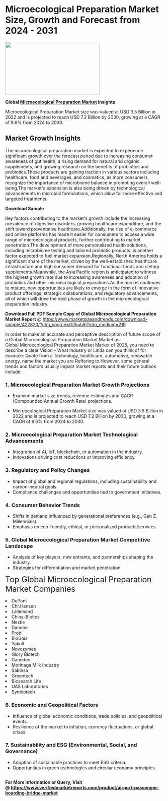 <H1>Microecological Preparation Market Size, Growth and Forecast from 2024 - 2031</H1><img class="aligncenter size-medium wp-image-584254" src="https://thirdeyenews.in/wp-content/uploads/2024/09/Global-Market-Research-300x168.jpeg" alt="" width="300" height="168" /><p><strong>Global&nbsp;<a href="https://www.marketsizeandtrends.com/download-sample/422820/?utm_source=Github8j?utm_medium=219">Microecological Preparation Market</a> Insights</strong></p><p>Microecological Preparation Market size was valued at USD 3.5 Billion in 2022 and is projected to reach USD 7.2 Billion by 2030, growing at a CAGR of 9.6% from 2024 to 2030.</p><p><h2>Market Growth Insights</h2> <p>The microecological preparation market is expected to experience significant growth over the forecast period due to increasing consumer awareness of gut health, a rising demand for natural and organic supplements, and growing research on the benefits of probiotics and prebiotics.These products are gaining traction in various sectors including healthcare, food and beverages, and cosmetics, as more consumers recognize the importance of microbiome balance in promoting overall well-being.The market's expansion is also being driven by technological advancements in microbial formulations, which allow for more effective and targeted treatments.</p> <p><strong>Download Sample</strong></p> <p>Key factors contributing to the market's growth include the increasing prevalence of digestive disorders, growing healthcare expenditure, and the shift toward preventative healthcare.Additionally, the rise of e-commerce and online platforms has made it easier for consumers to access a wide range of microecological products, further contributing to market penetration.The development of more personalized health solutions, including microbiome testing and tailored probiotic products, is another factor expected to fuel market expansion.Regionally, North America holds a significant share of the market, driven by the well-established healthcare infrastructure and high consumer demand for functional foods and dietary supplements.Meanwhile, the Asia Pacific region is anticipated to witness the highest growth rate due to increasing awareness and adoption of probiotics and other microecological preparations.As the market continues to mature, new opportunities are likely to emerge in the form of innovative product offerings, strategic collaborations, and regulatory advancements, all of which will drive the next phase of growth in the microecological preparation industry.</p> <p><span class=""><strong>Download Full PDF Sample Copy of Global Microecological Preparation Market Report</strong> @ <a href="https://www.marketsizeandtrends.com/download-sample/422820/?utm_source=Github8j?utm_medium=219" target="_blank">https://www.marketsizeandtrends.com/download-sample/422820/?utm_source=Github8j?utm_medium=219</a></span></p><p>In order to make an accurate and perceptive description of future scope of a Global&nbsp;Microecological Preparation Market Market as Global&nbsp;Microecological Preparation Market Market of 2025, you need to describe a clear Vision &ndash; What Industry or Linda can you think of for example: Quote from a Technology, healthcare, automotive, renewable energy, name the market you are Reffering to.However, some general trends and factors usually impact market reports and their future outlook include:</p><h3>1.&nbsp;<strong>Microecological Preparation Market Growth Projections</strong></h3><ul><li>Examine market size trends, revenue estimates and CAGR (Compounded Annual Growth Rate) projections.</li><li><p>Microecological Preparation Market size was valued at USD 3.5 Billion in 2022 and is projected to reach USD 7.2 Billion by 2030, growing at a CAGR of 9.6% from 2024 to 2030.</p></li></ul><h3>2.&nbsp;<strong>Microecological Preparation Market Technological Advancements</strong></h3><ul><li>Integration of AI, IoT, blockchain, or automation in the industry.</li><li>Innovations driving cost reductions or improving efficiency.</li></ul><h3>3.&nbsp;<strong>Regulatory and Policy Changes</strong></h3><ul><li>Impact of global and regional regulations, including sustainability and carbon-neutral goals.</li><li>Compliance challenges and opportunities tied to government initiatives.</li></ul><h3>4.&nbsp;<strong>Consumer Behavior Trends</strong></h3><ul><li>Shifts in demand influenced by generational preferences (e.g., Gen Z, Millennials).</li><li>Emphasis on eco-friendly, ethical, or personalized products/services.</li></ul><h3>5.&nbsp;<strong>Global Microecological Preparation Market Competitive Landscape</strong></h3><ul><li>Analysis of key players, new entrants, and partnerships shaping the industry.</li><li>Strategies for differentiation and market penetration.</li></ul><p data-pm-slice="1 1 []"><span style="color: inherit; font-family: inherit; font-size: 25px;">Top Global Microecological Preparation Market Companies</span></p><div class="" data-test-id=""><p><li>DuPont</li><li> Chr.Hansen</li><li> Lallemand</li><li> China-Biotics</li><li> Nestle</li><li> Danone</li><li> Probi</li><li> BioGaia</li><li> Yakult</li><li> Novozymes</li><li> Glory Biotech</li><li> Ganeden</li><li> Morinaga Milk Industry</li><li> Sabinsa</li><li> Greentech</li><li> Biosearch Life</li><li> UAS Laboratories</li><li> Synbiotech</li></p></div><h3>6.&nbsp;<strong>Economic and Geopolitical Factors</strong></h3><ul><li>Influence of global economic conditions, trade policies, and geopolitical events.</li><li>Resilience of the market to inflation, currency fluctuations, or global crises.</li></ul><h3>7.&nbsp;<strong>Sustainability and ESG (Environmental, Social, and Governance)</strong></h3><ul><li>Adoption of sustainable practices to meet ESG criteria.</li><li>Opportunities in green technologies and circular economy principles.</li></ul><h2><strong style="font-size: 14px;">For More Information or Query, Visit @&nbsp;</strong><a style="background-color: #ffffff; font-size: 14px;" href="https://www.marketsizeandtrends.com/report/microecological-preparation-market/" target="_blank">https://www.verifiedmarketreports.com/product/airport-passenger-boarding-bridge-market</a></h2>